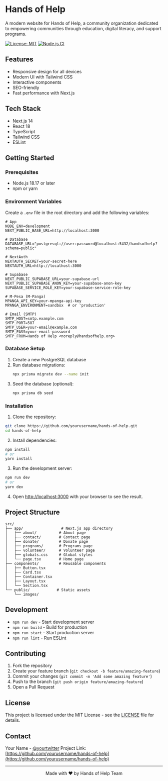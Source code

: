 # Hands of Help

A modern website for Hands of Help, a community organization dedicated to empowering communities through education, digital literacy, and support programs.

[![License: MIT](https://img.shields.io/badge/License-MIT-yellow.svg)](https://opensource.org/licenses/MIT)
[![Node.js CI](https://github.com/yourusername/hands-of-help/actions/workflows/ci.yml/badge.svg)](https://github.com/yourusername/hands-of-help/actions)

## Features

- Responsive design for all devices
- Modern UI with Tailwind CSS
- Interactive components
- SEO-friendly
- Fast performance with Next.js

## Tech Stack

- Next.js 14
- React 18
- TypeScript
- Tailwind CSS
- ESLint

## Getting Started

### Prerequisites

- Node.js 18.17 or later
- npm or yarn

### Environment Variables

Create a `.env` file in the root directory and add the following variables:

```env
# App
NODE_ENV=development
NEXT_PUBLIC_BASE_URL=http://localhost:3000

# Database
DATABASE_URL="postgresql://user:password@localhost:5432/handsofhelp?schema=public"

# NextAuth
NEXTAUTH_SECRET=your-secret-here
NEXTAUTH_URL=http://localhost:3000

# Supabase
NEXT_PUBLIC_SUPABASE_URL=your-supabase-url
NEXT_PUBLIC_SUPABASE_ANON_KEY=your-supabase-anon-key
SUPABASE_SERVICE_ROLE_KEY=your-supabase-service-role-key

# M-Pesa (M-Panga)
MPANGA_API_KEY=your-mpanga-api-key
MPANGA_ENVIRONMENT=sandbox  # or 'production'

# Email (SMTP)
SMTP_HOST=smtp.example.com
SMTP_PORT=587
SMTP_USER=your-email@example.com
SMTP_PASS=your-email-password
SMTP_FROM=Hands of Help <noreply@handsofhelp.org>
```

### Database Setup

1. Create a new PostgreSQL database
2. Run database migrations:
   ```bash
   npx prisma migrate dev --name init
   ```
3. Seed the database (optional):
   ```bash
   npx prisma db seed
   ```

### Installation

1. Clone the repository:
```bash
git clone https://github.com/yourusername/hands-of-help.git
cd hands-of-help
```

2. Install dependencies:
```bash
npm install
# or
yarn install
```

3. Run the development server:
```bash
npm run dev
# or
yarn dev
```

4. Open [http://localhost:3000](http://localhost:3000) with your browser to see the result.

## Project Structure

```
src/
├── app/                 # Next.js app directory
│   ├── about/          # About page
│   ├── contact/        # Contact page
│   ├── donate/         # Donate page
│   ├── programs/       # Programs page
│   ├── volunteer/      # Volunteer page
│   ├── globals.css     # Global styles
│   └── page.tsx        # Home page
├── components/         # Reusable components
│   ├── Button.tsx
│   ├── Card.tsx
│   ├── Container.tsx
│   ├── Layout.tsx
│   └── Section.tsx
└── public/            # Static assets
    └── images/
```

## Development

- `npm run dev` - Start development server
- `npm run build` - Build for production
- `npm run start` - Start production server
- `npm run lint` - Run ESLint

## Contributing

1. Fork the repository
2. Create your feature branch (`git checkout -b feature/amazing-feature`)
3. Commit your changes (`git commit -m 'Add some amazing feature'`)
4. Push to the branch (`git push origin feature/amazing-feature`)
5. Open a Pull Request

## License

This project is licensed under the MIT License - see the [LICENSE](LICENSE) file for details.

## Contact

Your Name - [@yourtwitter](https://twitter.com/yourtwitter)
Project Link: [https://github.com/yourusername/hands-of-help](https://github.com/yourusername/hands-of-help)

---

<div align="center">
  Made with ❤️ by Hands of Help Team
</div>